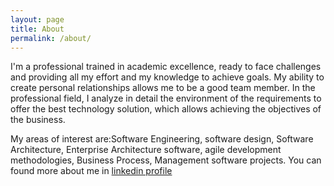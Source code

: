 ```yaml
---
layout: page
title: About
permalink: /about/
---
```

I'm a professional trained in academic excellence, ready to face challenges and providing all my effort and my knowledge to achieve goals. My ability to create personal relationships allows me to be a good team member. In the professional field, I analyze in detail the environment of the requirements to offer the best technology solution, which allows achieving the objectives of the business.

My areas of interest are:Software Engineering, software design, Software Architecture, Enterprise Architecture software, agile development methodologies, Business Process, Management software projects. You can found more about me in [linkedin profile][my linkedin]

[my linkedin]: https://www.linkedin.com/in/juanpabloaranda/?locale=en_US